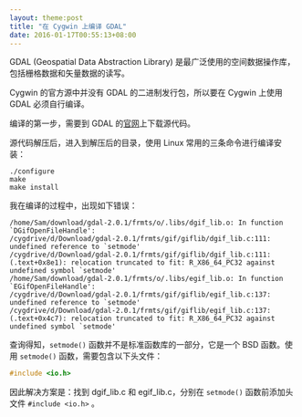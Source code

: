 ```yaml
---
layout: theme:post
title: "在 Cygwin 上编译 GDAL"
date: 2016-01-17T00:55:13+08:00
---
```


GDAL (Geospatial Data Abstraction Library) 是最广泛使用的空间数据操作库，包括栅格数据和矢量数据的读写。

Cygwin 的官方源中并没有 GDAL 的二进制发行包，所以要在 Cygwin 上使用 GDAL 必须自行编译。

编译的第一步，需要到 GDAL 的[官网][gdal]上下载源代码。

源代码解压后，进入到解压后的目录，使用 Linux 常用的三条命令进行编译安装：

```
./configure
make
make install
```

我在编译的过程中，出现如下错误：

```
/home/Sam/download/gdal-2.0.1/frmts/o/.libs/dgif_lib.o: In function `DGifOpenFileHandle':
/cygdrive/d/Download/gdal-2.0.1/frmts/gif/giflib/dgif_lib.c:111: undefined reference to `setmode'
/cygdrive/d/Download/gdal-2.0.1/frmts/gif/giflib/dgif_lib.c:111:(.text+0x8e1): relocation truncated to fit: R_X86_64_PC32 against undefined symbol `setmode'
/home/Sam/download/gdal-2.0.1/frmts/o/.libs/egif_lib.o: In function `EGifOpenFileHandle':
/cygdrive/d/Download/gdal-2.0.1/frmts/gif/giflib/egif_lib.c:137: undefined reference to `setmode'
/cygdrive/d/Download/gdal-2.0.1/frmts/gif/giflib/egif_lib.c:137:(.text+0x4c7): relocation truncated to fit: R_X86_64_PC32 against undefined symbol `setmode'
```

查询得知，`setmode()` 函数并不是标准函数库的一部分，它是一个 BSD 函数。使用 `setmode()` 函数，需要包含以下头文件：
```c++
#include <io.h>
```

因此解决方案是：找到 dgif_lib.c 和 egif_lib.c，分别在 `setmode()` 函数前添加头文件 `#include <io.h>` 。

[gdal]: http://trac.osgeo.org/gdal/wiki/DownloadSource